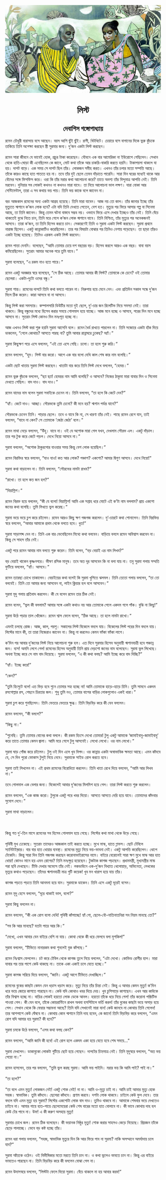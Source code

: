<div align=center> <img src="../../metadata/images/rabibasariya/লিস্ট.jpg" align="center" ></div>
<h1 align=center>লিস্ট</h1>
<h2 align=center>দেবাশিস গঙ্গোপাধ্যায়</h2>
রমেন চৌধুরী বারান্দায় বসে আছেন। বয়স আশি ছুঁই ছুঁই। রাগী, খিটখিটে। চেয়ারে বসে বাগানের দিকে ভুরু কুঁচকে তাকিয়ে তিনি অপেক্ষা করছেন স্ত্রী সুরমার জন্য। দু’জন একটা লিস্ট করছেন।<br> <br>রমেন সারা জীবনে যে ভাবেই হোক, প্রচুর টাকা করেছেন। যৌবনে এক বার আমেরিকা না ইউরোপে গেছিলেন। সেখান থেকে হাতি-ঘোড়া কী এনেছিলেন কে জানে, মোট কথা তাঁকে আর চাকরি-বাকরি করতে হয়নি। টাকাপয়সা থাকলে যা হয়। দাপট বাড়ে। এক সময় সে দাপট ছিল তাঁর। লোকজন সমীহ করত। এখনও তাঁর চলার মতো সম্পত্তি আছে। তাঁকে কারও কাছে হাত পাততে হয় না। তবে তাঁর দুই ছেলে তেমন দাঁড়াতে পারেনি। সারা দিন ঘরের মধ্যেই থাকে আর বৌদের সঙ্গে ফিসফিস করে। ওরা কি তাঁর মরার কথা আলোচনা করে? তাতে অবশ্য তাঁর বিন্দুমাত্র আপত্তি নেই। তিনি মরবেন। দুনিয়ার সব লোকই কখনও না কখনও মারা যাবে। তা নিয়ে আলোচনা ভাল লক্ষণ। যারা বোকা আর সেন্টিমেন্টাল, তারা এ সব কথায় ভয় পায়। তিনি ভয় কাকে বলে জানেন না।<br> <br>বরং আজকাল রমেনের অন্য একটা আগ্রহ হয়েছে। তিনি মারা যাবেন। আজ নয় তো কাল। তাঁর জানার ইচ্ছে তাঁর মৃত্যুতে শ্মশানে ক’জন লোক হবে? এটা যদি তিনি দেখতে পেতেন, বেশ হত। মৃত্যুর পর ফিরে আসার গল্প বা সিনেমা আছে, তা তিনি জানেন। কিন্তু তেমন ঘটনা বাস্তবে সম্ভব নয়। ওভাবে ফিরে এসে দেখার ইচ্ছেও তাঁর নেই। তিনি বেঁচে থাকতেই বুঝে নিতে চান, তিনি মরে গেলে ক’জন লোক শ্মশানে যাবে। তিনি নিশ্চিত, তাঁর মৃত্যুর পর অনেকজনই আসবে। তারা ক’জন, তা তিনি হিসেব করতে চান। সেকারণেই তিনি ও সুরমা একটা লিস্ট করছেন। সুরমা প্রথমে নারাজ ছিলেন। একটু কান্নাকাটিও করেছিলেন। তার পর বিষয়টা বোঝার পর তিনিও নেশায় পড়েছেন। তা ছাড়া তাঁরও একটা ইচ্ছে হয়েছে।  তিনিও এরকম একটা লিস্ট করবেন।<br> <br>রমেন পাত্তা দেননি। বলেছেন, “আমি তোমার চেয়ে দশ বছরের বড়। হিসেব করলে আরও এক বছর। বাবা বয়স কমিয়েছিলেন। সুতরাং আমার অনেক পরে তুমি যাবে।”<br> <br>সুরমা বলেছেন, “এ রকম নাও হতে পারে।”<br> <br>রমেন একটু অবজ্ঞার স্বরে বলেছেন, “সে ঠিক আছে। তোমার আবার কী লিস্ট? তোমাকে কে চেনে? ওই তোমার ছেলেরা। একটা-দুটো ওদের বন্ধু।”<br> <br>সুরমা শান্ত। রমেনের দাপটে তিনি কথা বলতে পারেন না। নিরুপায় হয়ে মেনে নেন। এবং প্রতিদিন সকাল সন্ধে দু’জন মিলে ঠিক করেন। কারা আসবে বা না আসবে।<br> <br>কিন্তু লিস্ট করা সমস্যার। কম্পালসারি ডিউটির মতো দুই ছেলে, দু’-চার জন রিলেটিভ নিয়ে সমস্যা নেই। তারা থাকবে। কিন্তু বন্ধুদের মধ্যে হিসেব করার সময়ে গোলমাল হয়ে যাচ্ছে। আজ মনে হচ্ছে ও আসবে, পরের দিন মনে হচ্ছে আসবে না। সুতরাং লিস্ট কোনও দিন মনঃপূত হচ্ছে না।<br> <br>আজ এখনও লিস্ট করা শুরু হয়নি সুরমা আসেনি বলে। রমেন ধৈর্য রাখতে পারলেন না। তিনি সজোরে একটা হাঁক দিয়ে ডাকলেন, “গেলে কোথায়? আসতে পারছ না? তুমি আবার রান্নাঘরে ঢুকেছ? অ্যাঁ।”<br> <br>সুরমা কিছুক্ষণ পরে এসে বললেন, “এই তো এসে গেছি। চলো। তা হলে শুরু করি।”<br> <br>রমেন  বললেন, “হুম। লিস্ট বার করো। আগে এক বার বলো দেখি কাল শেষ কার নাম বলেছি।”<br> <br>একটা ছোট খাতায় সুরমা লিস্ট করছেন। খাতাটা বার করে তিনি লিস্ট দেখে বললেন, “হেমন্ত।”<br> <br>রমেন ভুরু কুঁচকে বললেন, “ছ্যা ছ্যা! হেমন্তর নাম আমি বলেছি? ও আসবে? নিজের ঠাকুমা মারা যাবার দিন ও সিনেমা দেখতে গেছিল। বাদ দাও। বাদ দাও।”<br> <br>রমেন যাদের নাম বলেন সুরমা সবাইকে চেনেন না। তিনি বললেন, “তা হলে কি কেটে দেব?”<br> <br>“হ্যাঁ। কেটে দাও। আচ্ছা। সৌরভকে তুমি চেনো? কী মনে হয়? শ্মশান পর্যন্ত যাবে?”<br> <br>সৌরভকে চেনেন তিনি। পাড়ার ছেলে। তবে ও যাবে কি না, সে ধারণা তাঁর নেই। পাছে রমেন রেগে যান, তাই বললেন, “যাবে না কেন? সে তোমাকে ‘জেঠা জেঠা’ বলে।”<br> <br>রমেন মাথা নেড়ে বললেন, “উঁহু। যাবে না। ওই যে অশোক মারা গেল যখন, দেখলাম সৌরভ এল। একটু দাঁড়াল। তার পর টুক করে কেটে পড়ল। দেখে নিয়ো আসবে না।”<br> <br>সুরমা বললেন, “অশোক ঠাকুরপোর যাওয়ার সময় কিন্তু বেশ লোক হয়েছিল।”<br> <br>রমেন বিরক্তির স্বরে বললেন, “যাও যাও! কত আর লোক? পঞ্চাশ? একশো? আমার দ্বিগুণ আসবে। দেখে নিয়ো!”<br> <br>সুরমা কথা বাড়ালেন না। তিনি  বললেন, “সৌরভের নামটা রাখব?”<br> <br>“রাখো। তা হলে কত জন হল?”<br> <br>“বিয়াল্লিশ।”<br> <br>রমেন বিরক্ত হয়ে বললেন, “কী যে বলো! বিয়াল্লিশ! আমি এক সপ্তাহ ধরে মোটে এই ক’টা নাম বললাম? প্রায় একশো জনের কথা বলেছি। তুমি লিখতে ভুল করেছ।”<br> <br>সুরমা ভয়ে ভয়ে চুপ করে রইলেন। রমেন আরও কিছু ক্ষণ গজগজ করলেন। দু’-চারটে কথা শোনালেন। তিনি বিরক্তির স্বরে বললেন, “আবার আমাকে প্রথম থেকে বলতে হবে। ধুত!”<br> <br>সুরমা সাড়াশব্দ দেন না। তিনি এক বার ভেবেছিলেন মিথ্যে কথা বলবেন। বাড়িয়ে বললে রমেন অবিশ্বাস করবেন না। কিন্তু সে সাহস তাঁর নেই।<br> <br>একটু পরে রমেন আবার নাম বলতে শুরু করেন। তিনি বলেন, “বড় বেয়াই এর নাম লিখব?”<br> <br>বড় বেয়াই থাকেন কৃষ্ণনগরে। ভীষণ রসিক মানুষ। তবে অত দূর আসবেন কি না বলা যায় না। তবু সুরমা গলায় সম্মতি ফুটিয়ে বললেন, “হ্যাঁ। আসবে।”<br> <br>রমেন ত্যারছা চোখে তাকালেন। বেয়াইয়ের কথা বলেই কি সুরমা খুশিতে ঝলমল। তিনি তেতো গলায় বললেন, “তা তো বলবেই। তিনি তো আমার জন্য আসবেন না, লাইন ক্লিয়ার হল বলে আসবেন।”<br> <br>সুরমা মৃদু গলায় প্রতিবাদ করলেন। কী যে বলেন রমেন তার ঠিক নেই।<br> <br>রমেন বলেন, “ভুল কী বললাম? আমার সঙ্গে একটা কথাও নয় আর তোমাকে পেলে একদম গলে পাঁক। বুঝি না কিছু!”<br> <br>সুরমা উঠে পড়ার তাল খোঁজেন। রমেন শ্বাস ফেলে বলেন, “ঠিক আছে। তা হলে নামটা রাখো।”<br> <br>এমনই চলছে রোজ। আজ, কাল, পরশু। সকালের লিস্ট বিকেলে বদলে যায়। বিকেলের লিস্ট পরের দিন বদলে যায়। লিস্টের মানে কী, তা তারা নিজেরাও জানেন না। কিন্তু না করলেও কেমন ফাঁকা ফাঁকা লাগে।<br> <br>ক’দিন পর আবার দু’জনের লিস্ট নিয়ে আলোচনা শুরু হল। এত দিনে সুরমার হিসেব অনুযায়ী শ্মশানযাত্রী হবে পঞ্চান্ন জন। ব্যস! অমনি লেগে গেল! রমেনের হিসেব অনুযায়ী তিনি প্রায় দেড়শো জনের নাম বলেছেন। সুরমা ভুল লিখেছে। অথবা ইচ্ছে করে সে নাম বাদ দিয়েছে। সুরমা  বললেন, “এ কী কথা বলছ? আমি ইচ্ছে করে বাদ দিচ্ছি?”<br> <br>“হ্যাঁ। ইচ্ছে করে!”<br> <br>“কেন?”<br> <br>“তুমি হিংসুটে বলে! এত ভিড় হবে শুনে তোমার সহ্য হচ্ছে না! আমি তোমাকে হাড়ে-হাড়ে চিনি। তুমি সামনে একদম রসগোল্লার রস, পেছনে চিরতার জল। শুধু তুমি নও, তোমার বাপের বাড়ির লোকগুলোও একই ধারা।”<br> <br>সুরমা চুপ করে শুনছিলেন। তিনি ভেতরে ভেতরে ক্ষুব্ধ। তিনি বিড়বিড় করে কী যেন বললেন।<br> <br>রমেন বললেন, “কী বললে?”<br> <br>“কিছু না।”<br> <br>“শুনেছি। তুমি তোমার বোনের কথা বললে। কী রকম হিংসে দেখো তোমার! টুলু একটু আমাকে ‘জামাইবাবু-জামাইবাবু’ করে তাতে তোমার কেমন জ্বালা। আমি মরে গেলে টুলু আসবেই। লেখো লেখো। ওর নাম লেখো।”<br> <br>সুরমা ঘাড় গোঁজ করে রইলেন। টুলু ওই দিন এলে খুব বিপদ। ওর কান্নার একটা অস্বাভাবিক ক্ষমতা আছে। এমন কাঁদবে যে, সে দিন পুরো ফোকাস টুলুই নিয়ে নেবে। সুরমাকে সাইড রোল করতে হবে।<br> <br>সুরমা তাই লিখলেন না। এই প্রথম রমেনের বিরোধিতা করলেন। তিনি খাতা রেখে দিয়ে বললেন, “আমি আর লিখব না।”<br> <br>তবে গোলমাল এক বেলার জন্য। বিকেলেই আবার দু’জনের মিলমিশ হয়ে গেল। তারা লিস্ট করতে শুরু করলেন।<br> <br>রমেন বললেন, “এক কাজ করো। টুলুকে একটু পরে খবর দিয়ো। আসতে আসতে দেরি হয়ে যাবে। তোমাদের কাঁদবার সুযোগ দেবে।”<br> <br>সুরমা মাথা নাড়ালেন।<br> <br><br> <br>কিন্তু গত দু’-তিন মাসে রমেনের সব হিসেব গোলমাল হয়ে গেছে। লিস্টের কথা মাথা থেকে উড়ে গেছে।<br> <br>পৃথিবী মুখ ঢেকেছে। সুতরাং তাদেরও আজকাল তাই করতে হচ্ছে। মুখে মাস্ক, হাতে গ্লাভস। ছোট টেবিলে স্যানিটাইজ়ার। বার বার হাত ধোয়ার ব্যবস্থা। রমেনের মৃত্যু নিয়ে ভয়-ভাবনা নেই। একটু আপত্তি করেছিলেন। ধোপে টেকেনি। কিন্তু সারা দিন তিনি গজগজ করছেন করোনাভাইরাসের নামে। বাইরে বেরোলেই সারা ক্ষণ মুখে মাস্ক আর হাত ধোয়া! কোনও মানে হয় এমন রোগের? তিনি মনঃক্ষুণ্ণ হয়েছেন। টুকটাক কাগজ পড়ছেন। প্রধানমন্ত্রী, মুখ্যমন্ত্রীর মাস্ক পরা ছবি দেখছেন। টিভি দেখার অভ্যেস তাঁর নেই। লকডাউনে এক-দু’জন বিখ্যাত খেলোয়াড়, অভিনেতা, লেখকের  মৃত্যূর কথাও পড়েছেন। তাঁদের শ্মশানযাত্রী মাত্র গুটি কয়েক! খুব মন খারাপ হয়ে যায় তাঁর।<br> <br>কাগজ পড়তে পড়তে তিনি আনমনা হয়ে যান। সুরমাকে ডাকেন। তিনি এসে একটু দূরেই বসেন।<br> <br>রমেন মৃদু হেসে বললেন, “দূরে থাকাই ভাল, বলো?”<br> <br>সুরমা কিছু বললেন না।<br> <br>রমেন বললেন, “কী এক রোগ বলো দেখি! পৃথিবী কাঁপাচ্ছে! হ্যাঁ গো, ছেলে-বৌ-নাতিনাতনিরা সব নিয়ম মানছে তো?”<br> <br>“সব কি আর মানছে? যতটা পারে আর কি।”<br> <br>“দেখো, এখন আবার যেন বাইরে বেশি না যায়। কোথা থেকে কী ধরে ফেলবে বলা মুশকিল!”<br> <br>সুরমা বললেন, “টিভিতে নানারকম কথা শুনলেই বুক কাঁপছে।”<br> <br>রমেন নিঃশ্বাস ফেললেন। চট করে টেবিল থেকে কাগজ তুলে নিয়ে বললেন, “এটা দেখো। কোভিড রোগীর হাল। মারা যাবার পর তার পাশে কেউ থাকছে না। তাকে একা একাই চলে যেতে হচ্ছে।”<br> <br>সুরমা কাগজ সরিয়ে দিয়ে বললেন, “জানি। একটু আগে টিভিতে দেখাচ্ছিল।”<br> <br>রমেনের বুকের কাছটা কেমন যেন ধড়াস ধড়াস করে। মৃত্যু নিয়ে তাঁর চিন্তা নেই। কিন্তু এ আবার কেমন মৃত্যু! ক’দিন ধরে ভয়ে জোরে কাশতে পারছেন না। কেউ যদি কোথাও খবর দিয়ে দেয়। খুব চুপিসাড়ে কাশছেন। এখন আর কাউকে তাঁর বিশ্বাস হচ্ছে না। বাড়ির লোকই হয়তো লোক ডেকে আনল। হয়তো তাঁকে ধরে নিয়ে গেল! তাঁর করোনা পজ়িটিভ পাওয়া গেল। কী যেন বলে, তাঁকে কোয়রান্টিনে রাখল অথবা হসপিটালে ভর্তি করল! তাঁর বুকের কাছটা ভয়ে অসাড় হয়ে গেল। সেখান থেকে কি ফেরার সম্ভাবনা আছে? তিনি যদি সেখানেই মারা যান! কেউ জানবে না কোথায় তিনি গেলেন! তার আশপাশে কেউ ঘেঁষবে না। কোথায় কোন শ্মশানে তিনি দাহ হবেন, কে জানে!  তিনি বিড়বিড় করে বললেন, “এমন রোগ যদি আমার হয় সুরমা? কী হবে?”<br> <br>সুরমা চমকে উঠে বললেন, “এসব কথা বলছ কেন?”<br> <br>রমেন বললেন, “আমি জানি কী হবে! এই রোগ হলে একদম একা হয়ে যেতে হবে শেষ সময়ে...”<br> <br>সুরমা দেখলেন। ডাকাবুকো লোকটা গুটিয়ে ছোট হয়ে গেছেন। দাপটের চিহ্নমাত্র নেই। তিনি  মৃদুস্বরে বললেন, “অত ভয় পেয়ো না।”<br> <br>রমেন হাসলেন, তার পর বললেন, “তুমি ভুল করছ সুরমা। আমি ভয় পাইনি। মরার ভয় কি আমি পাই? পাই না।”<br> <br>“তা হলে?”<br> <br>“তা বলে এমন মৃত্যু! লোকজন নেই! একটু শোক নেই! না না। আমি ও-মৃত্যু চাই না। আমি চাই আমার মৃত্যু হোক সহজ। স্বাভাবিক। তুমি কাঁদবে। ছেলেরা কাঁদবে। প্রণাম করবে। দশটা লোক থাকবে। চাইলে কেউ ফুল দেবে। তার বদলে যদি এমন মৃত্যু হয় সুরমা? লিস্টের একশোটা লোক বাদ দাও। তুমিও থাকবে না।  আমাকে শেষবার ভয়ে দেখতেও চাইবে না। আমার গায়ে হাত-পায়ে ছেলেমেয়েরা কেউ শেষ বারের মতো হাত বোলাবে না। কী ভাবে কোথায় দাহ হল কেউ টের পাবে না। উফ! এ কী করুণ অসহায় মৃত্যু!<br> <br>সুরমার চোখে জল। রমেন ঠিক বলেছেন। কী ভয়ানক নিষ্ঠুর মৃত্যু! শোক করার সাহসও কেড়ে নিয়েছে। প্রিয়জন তাঁকে ছেড়ে পালাচ্ছে। ভেবে বড় কষ্ট হচ্ছে তাঁর।<br> <br>রমেন ধরা গলায় বললেন, “সহজ, স্বাভাবিক মৃত্যুর দিন কি আর ফিরে পাব না সুরমা? নাকি অসম্মানে অমর্যাদায় চলে যাব?”<br> <br>সুরমা আঁতকে ওঠেন। ওই বিভীষিকার মতো মরতে তিনি চান না। ও কথা ভুলেও ভাবতে চান না। কিন্তু এর বাইরে ভাবতেও পারছেন না। তিনি বিড়বিড় করে কী বললেন বোঝা গেল না।<br> <br>রমেন উদাসস্বরে বললেন, “লিস্টটা ফেলে দিয়ো সুরমা। বেঁচে থাকলে না হয় আবার করব!”<br> <br><br> <br><br> <br>